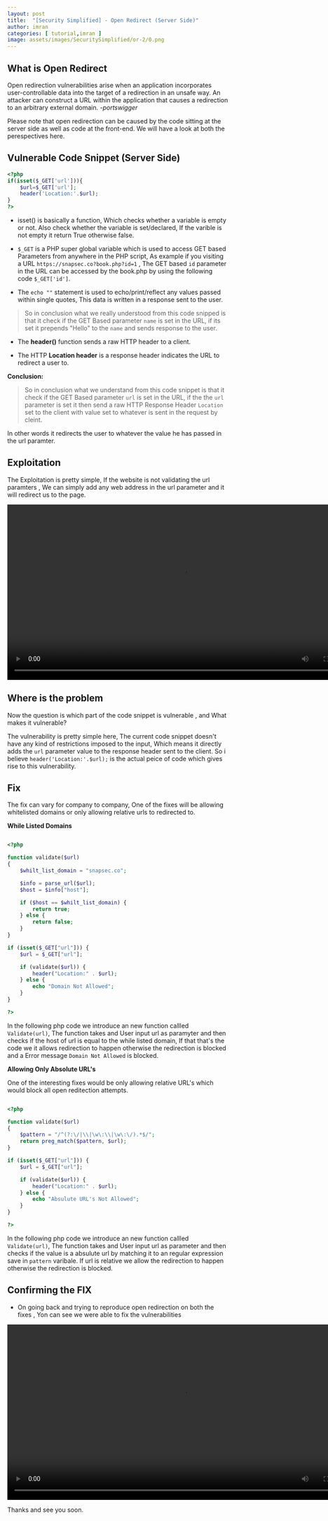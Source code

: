 ```yaml
---
layout: post
title:  "[Security Simplified] - Open Redirect (Server Side)"
author: imran
categories: [ tutorial,imran ]
image: assets/images/SecuritySimplified/or-2/0.png
---
```



## What is Open Redirect

Open redirection vulnerabilities arise when an application incorporates user-controllable data into the target of a redirection in an unsafe way. An attacker can construct a URL within the application that causes a redirection to an arbitrary external domain. _-portswigger_

Please note that open redirection can be caused by the code sitting at the server side as well as code at the front-end. We will have a look at both the perespectives here.


## Vulnerable Code Snippet (Server Side)


```php
<?php
if(isset($_GET['url'])){
	$url=$_GET['url'];
	header('Location:'.$url);
}
?>
```

	
- isset() is basically a function, Which checks whether a variable is empty or not. Also check whether the variable is set/declared, If the varible is not empty it return True otherwise false.

- `$_GET` is a PHP super global variable which is used to access GET based Parameters from anywhere in the PHP script, As example if you visiting a URL `https://snapsec.co?book.php?id=1` , The GET based `id` parameter in the URL can be accessed by the book.php by using the following code `$_GET['id']`.

- The `echo ""` statement is used to echo/print/reflect any values passed within single quotes, This data is written in a response sent to the user.
> So in conclusion what we really understood from this code snipped is that it check if the GET Based parameter `name` is set in the URL, if its set it prepends "Hello" to the `name` and sends response to the user.


- The __header()__ function sends a raw HTTP header to a client. 

- The HTTP __Location header__ is a response header indicates the URL to redirect a user to.


__Conclusion:__

> So in conclusion what we understand from this code snippet is that it check if the GET Based parameter `url` is set in the URL, if the the `url` parameter is set it then send a raw HTTP Response Header `Location` set to the client with value set to whatever is sent in the request by cleint.

In other words it redirects the user to whatever the value he has passed in the url paramter.


## Exploitation

The Exploitation is pretty simple, If the website is not validating the url paramters , We can simply add any web address in the url parameter and it will redirect us to the page.

<video width="800" height="400" controls autoplay >
<source src="https://github.com/Snap-sec/blog/blob/gh-pages/assets/images/SecuritySimplified/or-2/vid1.mp4?raw=true" type="video/mp4">
</video>

	
## Where is the problem

Now the question is which part of the code snippet is vulnerable , and What makes it vulnerable?


The vulnerability is pretty simple here, The current code snippet doesn't have any kind of restrictions imposed to the input, Which means it directly adds the `url` parameter value to the response header sent to the client. So i believe `header('Location:'.$url);` is the actual peice of code which gives rise to this vulnerability.




## Fix

The fix can vary for company to company, One of the fixes will be allowing whitelisted domains or only allowing relative urls to redirected to. 

__While Listed Domains__


```php

<?php

function validate($url)
{
    $whilt_list_domain = "snapsec.co";

    $info = parse_url($url);
    $host = $info["host"];

    if ($host == $whilt_list_domain) {
        return true;
    } else {
        return false;
    }
}

if (isset($_GET["url"])) {
    $url = $_GET["url"];

    if (validate($url)) {
        header("Location:" . $url);
    } else {
        echo "Domain Not Allowed";
    }
}

?>


```


In the following php code we introduce an new function callled `Validate(url)`, The function takes and User input url as paramyter and then checks if the host of url is equal to the while listed domain, If that that's the code we it allows redirection to happen otherwise the redirection is blocked and a Error message `Domain Not Allowed` is blocked.



__Allowing Only Absolute URL's__


One of the interesting fixes would be only allowing relative URL's which would block all open reditection attempts.

```php

<?php

function validate($url)
{
    $pattern = "/^(?:\/|\\|\w\:\\|\w\:\/).*$/";
    return preg_match($pattern, $url);
}

if (isset($_GET["url"])) {
    $url = $_GET["url"];

    if (validate($url)) {
        header("Location:" . $url);
    } else {
        echo "Absulute URL's Not Allowed";
    }
}

?>


```

In the following php code we introduce an new function callled `Validate(url)`, The function takes and User input url as parameter and then checks if the value is a absulute url by matching it to an regular expression save in `pattern` varibale. If url is relative we allow the redirection to happen otherwise the redirection is blocked.


## Confirming the FIX
- On going back and trying to reproduce open redirection on both the fixes , Yon can see we were able to fix the vulnerabilities


<video width="800" height="400" controls autoplay>
<source src="https://github.com/Snap-sec/blog/blob/gh-pages/assets/images/SecuritySimplified/or-2/vid3-confirm.mp4?raw=true" type="video/mp4">
</video>

Thanks and see you soon.




